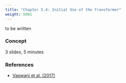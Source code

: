```yaml
---
title: "Chapter 5.4: Initial Use of the Transformer"
weight: 5001
---
```

to be written

<!--more-->

### Concept 
3 slides, 5 minutes

<!--
### Lecture video

{{< video id="TfrSKiOecWI" >}}

### Lecture Slides

{{< pdfjs file="https://github.com/slds-lmu/lecture_i2ml/blob/master/slides-pdf/slides-basics-whatisml.pdf" >}}
-->

### References 

- [Vaswani et al. (2017)](https://proceedings.neurips.cc/paper/2017/file/3f5ee243547dee91fbd053c1c4a845aa-Paper.pdf)
